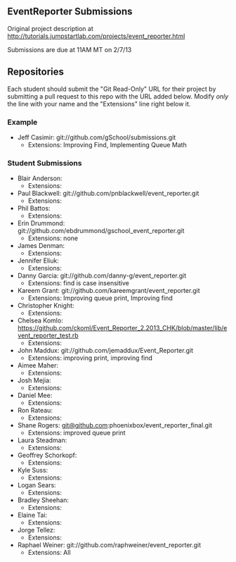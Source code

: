## EventReporter Submissions

Original project description at http://tutorials.jumpstartlab.com/projects/event_reporter.html

Submissions are due at 11AM MT on 2/7/13

## Repositories

Each student should submit the "Git Read-Only" URL for their project by submitting a pull request to this repo with the URL added below. Modify *only* the line with your name and the "Extensions" line right below it.

### Example

* Jeff Casimir: git://github.com/gSchool/submissions.git
  * Extensions: Improving Find, Implementing Queue Math

### Student Submissions

* Blair Anderson:
  * Extensions: 
* Paul Blackwell: git://github.com/pnblackwell/event_reporter.git
  * Extensions: 
* Phil Battos: 
  * Extensions: 
* Erin Drummond: git://github.com/ebdrummond/gschool_event_reporter.git
  * Extensions: none
* James Denman: 
  * Extensions: 
* Jennifer Eliuk: 
  * Extensions: 
* Danny Garcia: git://github.com/danny-g/event_reporter.git
  * Extensions: find is case insensitive
* Kareem Grant: git://github.com/kareemgrant/event_reporter.git
  * Extensions: Improving queue print, Improving find
* Christopher Knight: 
  * Extensions: 
* Chelsea Komlo: https://github.com/ckoml/Event_Reporter_2.2013_CHK/blob/master/lib/event_reporter_test.rb
  * Extensions: 
* John Maddux: git://github.com/jemaddux/Event_Reporter.git
  * Extensions: improving print, improving find 
* Aimee Maher: 
  * Extensions: 
* Josh Mejia: 
  * Extensions: 
* Daniel Mee: 
  * Extensions: 
* Ron Rateau: 
  * Extensions: 
* Shane Rogers: git@github.com:phoenixbox/event_reporter_final.git
  * Extensions: improved queue print
* Laura Steadman: 
  * Extensions: 
* Geoffrey Schorkopf: 
  * Extensions: 
* Kyle Suss: 
  * Extensions: 
* Logan Sears: 
  * Extensions: 
* Bradley Sheehan: 
  * Extensions: 
* Elaine Tai: 
  * Extensions: 
* Jorge Tellez: 
  * Extensions: 
* Raphael Weiner: git://github.com/raphweiner/event_reporter.git
  * Extensions: All
